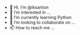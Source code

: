 - 👋 Hi, I’m @iksanton
- 👀 I’m interested in ...
- 🌱 I’m currently learning Python
- 💞️ I’m looking to collaborate on ...
- 📫 How to reach me ...

<!---
iksanton/iksanton is a ✨ special ✨ repository because its `README.md` (this file) appears on your GitHub profile.
You can click the Preview link to take a look at your changes.
--->
